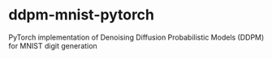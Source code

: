 # ddpm-mnist-pytorch
PyTorch implementation of Denoising Diffusion Probabilistic Models (DDPM) for MNIST digit generation
